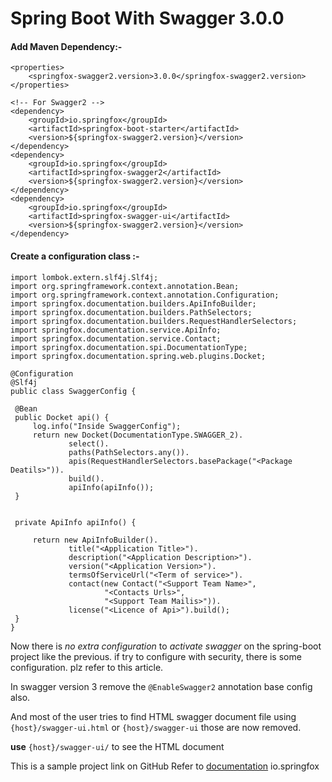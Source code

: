 # Spring Boot With Swagger 3.0.0
#### Add Maven Dependency:-
```
<properties>        
    <springfox-swagger2.version>3.0.0</springfox-swagger2.version>
</properties>
 	
<!-- For Swagger2 -->
<dependency>
    <groupId>io.springfox</groupId>
    <artifactId>springfox-boot-starter</artifactId>
    <version>${springfox-swagger2.version}</version>
</dependency>
<dependency>
    <groupId>io.springfox</groupId>
    <artifactId>springfox-swagger2</artifactId>
    <version>${springfox-swagger2.version}</version>
</dependency>
<dependency>
    <groupId>io.springfox</groupId>
    <artifactId>springfox-swagger-ui</artifactId>
    <version>${springfox-swagger2.version}</version>
</dependency>
```
#### Create a configuration class :-
```
import lombok.extern.slf4j.Slf4j;
import org.springframework.context.annotation.Bean;
import org.springframework.context.annotation.Configuration;
import springfox.documentation.builders.ApiInfoBuilder;
import springfox.documentation.builders.PathSelectors;
import springfox.documentation.builders.RequestHandlerSelectors;
import springfox.documentation.service.ApiInfo;
import springfox.documentation.service.Contact;
import springfox.documentation.spi.DocumentationType;
import springfox.documentation.spring.web.plugins.Docket;

@Configuration
@Slf4j
public class SwaggerConfig {

 @Bean
 public Docket api() {
     log.info("Inside SwaggerConfig");
     return new Docket(DocumentationType.SWAGGER_2).
             select().
             paths(PathSelectors.any()).
             apis(RequestHandlerSelectors.basePackage("<Package Deatils>")).
             build().
             apiInfo(apiInfo());
 }


 private ApiInfo apiInfo() {

     return new ApiInfoBuilder().
             title("<Application Title>").
             description("<Application Description>").
             version("<Application Version>").
             termsOfServiceUrl("<Term of service>").
             contact(new Contact("<Support Team Name>",
                     "<Contacts Urls>",
                     "<Support Team Mailis>")).
             license("<Licence of Api>").build();
 }
}
```
Now there is *no extra configuration* to *activate swagger* on the spring-boot project like the previous. if try to configure with security, there is some configuration. plz refer to this article.

In swagger version 3 remove the ```@EnableSwagger2``` annotation base config also.

And most of the user tries to find HTML swagger document file using ```{host}/swagger-ui.html``` or ```{host}/swagger-ui``` those are now removed.

**use** ```{host}/swagger-ui/``` to see the HTML document

This is a sample project link on GitHub Refer to [documentation](https://swagger.io/docs/open-source-tools/swagger-ui/usage/configuration/ "documentation") io.springfox
